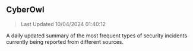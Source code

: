 ## CyberOwl 
> Last Updated 10/04/2024 01:40:12 


A daily updated summary of the most frequent types of security incidents currently being reported from different sources.

